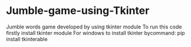 # Jumble-game-using-Tkinter
Jumble words game developed by using tkinter module
To run this code firstly install tkinter module
For windows to install tkinter bycommand: pip install tkinterable
